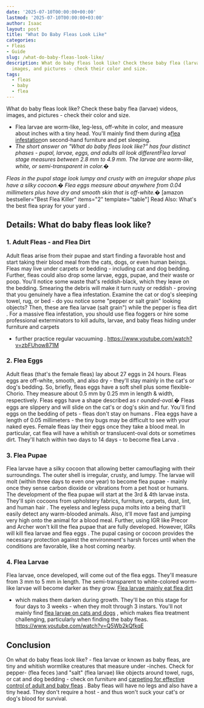 ```yaml
---
date: '2025-07-10T00:00:00+00:00'
lastmod: '2025-07-10T00:00:00+03:00'
author: Isaac
layout: post
title: "What Do Baby Fleas Look Like"
categories:
- Fleas
- Guide
slug: /what-do-baby-fleas-look-like/
description: What do baby fleas look like? Check these baby flea (larvae) videos,
  images, and pictures - check their color and size.
tags: 
  - fleas
  - baby
  - flea
---
```

What do baby fleas look like? Check these baby flea (larvae) videos, images, and pictures - check their color and size.
- Flea larvae are worm-like, leg-less, off-white in color, and measure about  inches with a tiny head. You'll mainly find them during a[flea infestation](https://www.canr.msu.edu/ipm/uploads/files/Fleas.pdf)on second-hand furniture and pet sleeping.
- *The short answer on "What do baby fleas look like?" has four distinct phases - pupal, larvae, eggs, and adults all look differentFlea larval stage measures between 2.8 mm to 4.9 mm. The larvae are worm-like, white, or semi-transparent in color.�*

*Fleas in the pupal stage look lumpy and crusty with an irregular shape plus have a silky cocoon.�*
*Flea eggs measure about anywhere from 0.04 millimeters plus have dry and smooth skin that is off-white.�*
[amazon bestseller="Best Flea Killer" items="2" template="table"]
Read Also:
What's the best flea spray for your yard
.
## Details: What do baby fleas look like?
### 1. Adult Fleas - and Flea Dirt
Adult fleas arise from their pupae and start finding a favorable host and start taking their blood meal from the cats, dogs, or even human beings.
Fleas may live
under carpets or bedding - including cat and dog bedding. Further,
fleas could also drop
some larvae, eggs, pupae, and their waste or poop.
You'll notice some waste that's reddish-black, which they leave on the bedding. Smearing the debris will make it turn rusty or reddish - proving that you genuinely have a flea infestation.
Examine the
cat or dog's
sleeping towel, rug, or bed - do you notice some "pepper or salt grain" looking objects? Then, these are flea larvae (salt grain") while the pepper is
flea dirt
.
For a massive flea infestation, you should use flea foggers or hire some professional exterminators to kill adults, larvae, and baby fleas hiding under furniture and
carpets
- further practice
regular vacuuming
.
https://www.youtube.com/watch?v=zbFUhow871M
### 2. Flea Eggs
Adult fleas (that's the female fleas) lay about 27 eggs in 24 hours.
Fleas eggs
are off-white, smooth, and also dry - they'll stay mainly in the cat's or dog's bedding.
So, briefly,
fleas eggs
have a soft shell plus some flexible-Chorio. They measure about 0.5 mm by 0.25 mm in length & width, respectively. Fleas eggs have a shape described as r
*ounded-oval.�*
Fleas eggs are slippery and will slide on the cat's or dog's skin and fur. You'll find eggs on the bedding of pets -
fleas don't stay on humans
.
Flea eggs
have a length of 0.05 millimeters - the tiny bugs may be difficult to see with your naked eyes.
Female
fleas lay their eggs
once they take a blood meal. In particular,
cat flea
will have a whitish or translucent-oval dots or sometimes dirt. They'll hatch within two days to 14 days - to become
flea Larva
.
### 3. Flea Pupae
Flea larvae have a silky cocoon that allowing better camouflaging with their surroundings. The outer shell is irregular, crusty, and lumpy.
The larvae will molt (within three days to even one year) to become flea pupae - mainly once they sense carbon dioxide or vibrations from a pet host or humans.
The development of the flea pupae will start at the 3rd & 4th larvae insta. They'll spin cocoons from upholstery fabrics, furniture, carpets, dust, lint, and
human hair
.
The eyeless and legless pupa molts into a being that'll easily detect any warm-blooded animals. Also, it'll move fast and jumping very high onto the animal for a blood meal.
Further, using IGR like Precor and Archer won't
kill the flea
pupae that are fully developed. However,
IGRs will kill flea larvae and flea eggs
.
The pupal casing or cocoon provides the necessary protection against the environment's harsh forces until when the conditions are favorable, like a host coming nearby.
### 4. Flea Larvae
Flea larvae, once developed, will come
out of the flea eggs. They'll measure from 3 mm to 5 mm in length. The semi-transparent to white-colored worm-like larvae will become darker as they grow.
[Flea larvae mainly eat flea dirt](https://pestpolicy.com/what-do-flea-larvae-eat/)
- which makes them darken during growth. They'll be on this stage for four days to 3 weeks - when they molt through 3 instars.
You'll not mainly find
[flea larvae on cats and dogs](https://pestpolicy.com/can-dog-fleas-transfer-to-humans/)
, which makes flea treatment challenging, particularly when finding the baby fleas.
https://www.youtube.com/watch?v=Q5Wb2kQfkqE
## Conclusion
On what do baby fleas look like? - flea larvae or known as baby fleas, are tiny and whitish wormlike creatures that measure under -inches.
Check for pepper- (flea feces )and "salt" (flea larvae) like objects around towel, rugs, or cat and dog bedding - check on furniture and
[carpeting for effective control of adult and baby fleas](https://pestpolicy.com/best-flea-carpet-powder/)
.
Baby fleas will have no legs and also have a tiny head. They don't require a host - and thus won't suck your cat's or dog's blood for survival.
